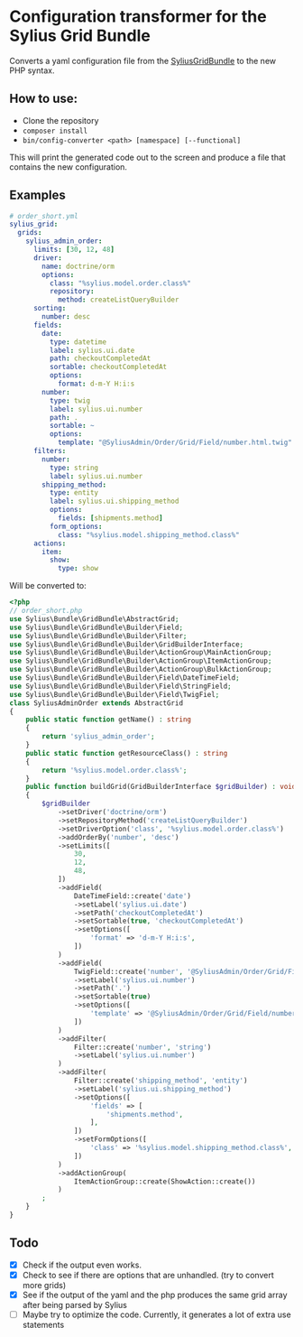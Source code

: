 # Configuration transformer for the Sylius Grid Bundle
Converts a yaml configuration file from the [SyliusGridBundle](https://github.com/Sylius/SyliusGridBundle) to the new PHP syntax.

## How to use:
* Clone the repository
* `composer install`
* `bin/config-converter <path> [namespace] [--functional]`

This will print the generated code out to the screen and produce a file that contains the new configuration.

## Examples
```yaml
# order_short.yml
sylius_grid:
  grids:
    sylius_admin_order:
      limits: [30, 12, 48]
      driver:
        name: doctrine/orm
        options:
          class: "%sylius.model.order.class%"
          repository:
            method: createListQueryBuilder
      sorting:
        number: desc
      fields:
        date:
          type: datetime
          label: sylius.ui.date
          path: checkoutCompletedAt
          sortable: checkoutCompletedAt
          options:
            format: d-m-Y H:i:s
        number:
          type: twig
          label: sylius.ui.number
          path: .
          sortable: ~
          options:
            template: "@SyliusAdmin/Order/Grid/Field/number.html.twig"
      filters:
        number:
          type: string
          label: sylius.ui.number
        shipping_method:
          type: entity
          label: sylius.ui.shipping_method
          options:
            fields: [shipments.method]
          form_options:
            class: "%sylius.model.shipping_method.class%"
      actions:
        item:
          show:
            type: show
```

Will be converted to:
```php
<?php
// order_short.php
use Sylius\Bundle\GridBundle\AbstractGrid;
use Sylius\Bundle\GridBundle\Builder\Field;
use Sylius\Bundle\GridBundle\Builder\Filter;
use Sylius\Bundle\GridBundle\Builder\GridBuilderInterface;
use Sylius\Bundle\GridBundle\Builder\ActionGroup\MainActionGroup;
use Sylius\Bundle\GridBundle\Builder\ActionGroup\ItemActionGroup;
use Sylius\Bundle\GridBundle\Builder\ActionGroup\BulkActionGroup;
use Sylius\Bundle\GridBundle\Builder\Field\DateTimeField;
use Sylius\Bundle\GridBundle\Builder\Field\StringField;
use Sylius\Bundle\GridBundle\Builder\Field\TwigFiel;
class SyliusAdminOrder extends AbstractGrid
{
    public static function getName() : string
    {
        return 'sylius_admin_order';
    }
    public static function getResourceClass() : string
    {
        return '%sylius.model.order.class%';
    }
    public function buildGrid(GridBuilderInterface $gridBuilder) : void
    {
        $gridBuilder
            ->setDriver('doctrine/orm')
            ->setRepositoryMethod('createListQueryBuilder')
            ->setDriverOption('class', '%sylius.model.order.class%')
            ->addOrderBy('number', 'desc')
            ->setLimits([
                30,
                12,
                48,
            ])
            ->addField(
                DateTimeField::create('date')
                ->setLabel('sylius.ui.date')
                ->setPath('checkoutCompletedAt')
                ->setSortable(true, 'checkoutCompletedAt')
                ->setOptions([
                    'format' => 'd-m-Y H:i:s',
                ])
            )
            ->addField(
                TwigField::create('number', '@SyliusAdmin/Order/Grid/Field/number.html.twig')
                ->setLabel('sylius.ui.number')
                ->setPath('.')
                ->setSortable(true)
                ->setOptions([
                    'template' => '@SyliusAdmin/Order/Grid/Field/number.html.twig',
                ])
            )
            ->addFilter(
                Filter::create('number', 'string')
                ->setLabel('sylius.ui.number')
            )
            ->addFilter(
                Filter::create('shipping_method', 'entity')
                ->setLabel('sylius.ui.shipping_method')
                ->setOptions([
                    'fields' => [
                        'shipments.method',
                    ],
                ])
                ->setFormOptions([
                    'class' => '%sylius.model.shipping_method.class%',
                ])
            )
            ->addActionGroup(
                ItemActionGroup::create(ShowAction::create())
            )
        ;
    }
}
```

## Todo

- [x] Check if the output even works.
- [x] Check to see if there are options that are unhandled. (try to convert more grids)
- [x] See if the output of the yaml and the php produces the same grid array after being parsed by Sylius
- [ ] Maybe try to optimize the code. Currently, it generates a lot of extra use statements
